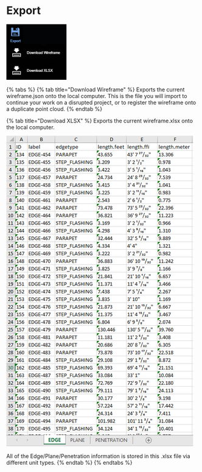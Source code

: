 # Export

![](../.gitbook/assets/export-button.png)

{% tabs %}
{% tab title="Download Wireframe" %}
Exports the current wireframe.json onto the local computer. This is the file you will import to continue your work on a disrupted project, or to register the wireframe onto a duplicate point cloud.
{% endtab %}

{% tab title="Download XLSX" %}
Exports the current wireframe.xlsx onto the local computer.

![](../.gitbook/assets/2018-09-12_11-18-20.jpg)

All of the Edge/Plane/Penetration information is stored in this .xlsx file via different unit types. 
{% endtab %}
{% endtabs %}




